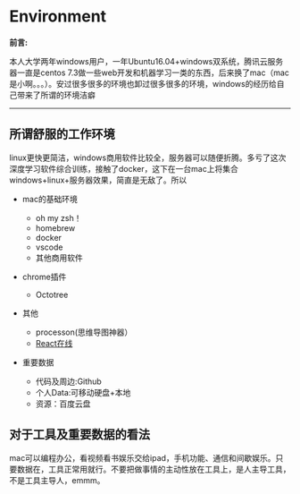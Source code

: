 # Environment

__前言:__

本人大学两年windows用户，一年Ubuntu16.04+windows双系统，腾讯云服务器一直是centos 7.3做一些web开发和机器学习一类的东西，后来换了mac（mac是小啊。。。）。安过很多很多的环境也卸过很多很多的环境，windows的经历给自己带来了所谓的环境洁癖

------------------

## 所谓舒服的工作环境

linux更快更简洁，windows商用软件比较全，服务器可以随便折腾。多亏了这次深度学习软件综合训练，接触了docker，这下在一台mac上将集合windows+linux+服务器效果，简直是无敌了。所以

* mac的基础环境
    * oh my zsh！
    * homebrew
    * docker
    * vscode
    * 其他商用软件

* chrome插件
    * Octotree
* 其他
    * processon(思维导图神器）
    * [React在线](https://stackblitz.com/)

* 重要数据
    * 代码及周边:Github
    * 个人Data:可移动硬盘+本地
    * 资源：百度云盘


## 对于工具及重要数据的看法

mac可以编程办公，看视频看书娱乐交给ipad，手机功能、通信和间歇娱乐。只要数据在，工具正常用就行。不要把做事情的主动性放在工具上，是人主导工具，不是工具主导人，emmm。

